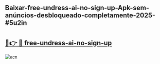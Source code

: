 ## Baixar-free-undress-ai-no-sign-up-Apk-sem-anúncios-desbloqueado-completamente-2025-#5u2in

# <h2><a href="https://ainizakaria.my?title=free-undress-ai-no-sign-up&ref=22M">🔗👉 🔴 free-undress-ai-no-sign-up</a></h2>

[![acn](https://github.com/user-attachments/assets/0f9c940e-d8b0-45ae-aac7-cd30a18b3e1c)](https://ainizakaria.my?title=free-undress-ai-no-sign-up&ref=22M)

